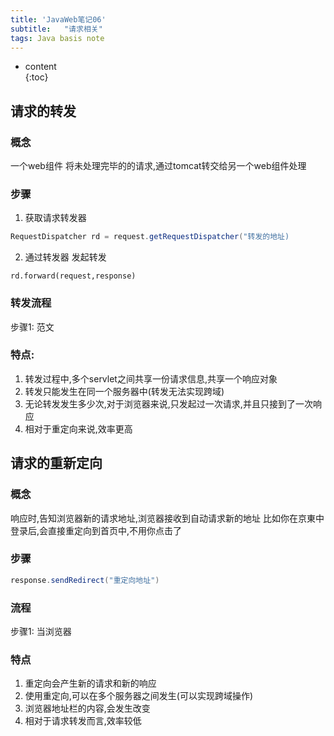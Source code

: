 ```yaml
---  
title: 'JavaWeb笔记06'  
subtitle:   "请求相关"
tags: Java basis note
---  
```

  

  
* content  
{:toc}  
  
  
  
  

  
  
  

## 请求的转发
### 概念
一个web组件 将未处理完毕的的请求,通过tomcat转交给另一个web组件处理
### 步骤
1. 获取请求转发器
```java
RequestDispatcher rd = request.getRequestDispatcher("转发的地址)
```
2. 通过转发器 发起转发
```
rd.forward(request,response)
```
### 转发流程
步骤1: 范文
### 特点:
1. 转发过程中,多个servlet之间共享一份请求信息,共享一个响应对象
2. 转发只能发生在同一个服务器中(转发无法实现跨域)
3. 无论转发发生多少次,对于浏览器来说,只发起过一次请求,并且只接到了一次响应
4. 相对于重定向来说,效率更高
## 请求的重新定向
### 概念
响应时,告知浏览器新的请求地址,浏览器接收到自动请求新的地址
比如你在京東中登录后,会直接重定向到首页中,不用你点击了
### 步骤
```java
response.sendRedirect("重定向地址")
```
### 流程
步骤1: 当浏览器
### 特点
1. 重定向会产生新的请求和新的响应
2. 使用重定向,可以在多个服务器之间发生(可以实现跨域操作)
3. 浏览器地址栏的内容,会发生改变
4. 相对于请求转发而言,效率较低